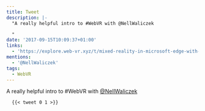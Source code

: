```yaml
---
title: Tweet
description: |-
  "A really helpful intro to #WebVR with @NellWaliczek

  "
date: '2017-09-15T10:09:37+01:00'
links:
  - 'https://explore.web-vr.xyz/t/mixed-reality-in-microsoft-edge-with-webvr/43'
mentions:
  - '@NellWaliczek'
tags:
  - WebVR
---
```

A really helpful intro to #WebVR with [@NellWaliczek](https://twitter.com/@NellWaliczek)


      {{< tweet 0 1 >}}
    

